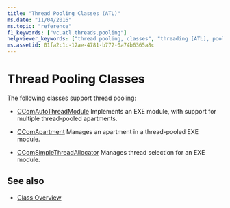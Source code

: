 ```yaml
---
title: "Thread Pooling Classes (ATL)"
ms.date: "11/04/2016"
ms.topic: "reference"
f1_keywords: ["vc.atl.threads.pooling"]
helpviewer_keywords: ["thread pooling, classes", "threading [ATL], pooling", "pooling worker threads"]
ms.assetid: 01fa2c1c-12ae-4781-b772-0a74b6365a8c
---
```

# Thread Pooling Classes

The following classes support thread pooling:

- [CComAutoThreadModule](../atl/reference/ccomautothreadmodule-class.md) Implements an EXE module, with support for multiple thread-pooled apartments.

- [CComApartment](../atl/reference/ccomapartment-class.md) Manages an apartment in a thread-pooled EXE module.

- [CComSimpleThreadAllocator](../atl/reference/ccomsimplethreadallocator-class.md) Manages thread selection for an EXE module.

## See also

- [Class Overview](../atl/atl-class-overview.md)
